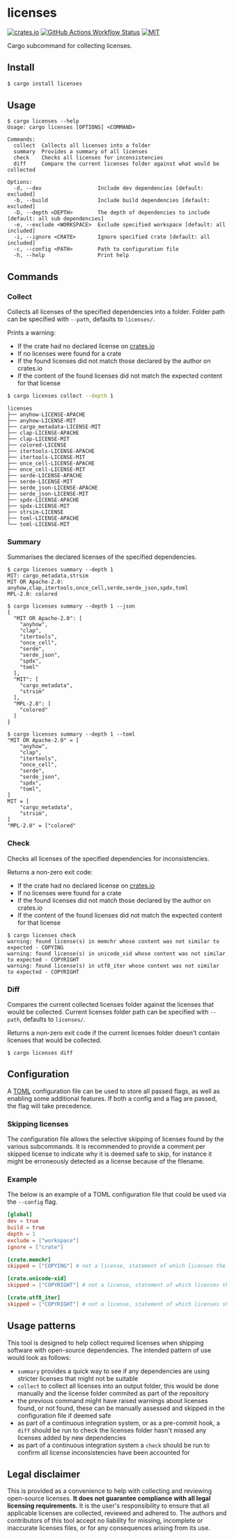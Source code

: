 # licenses

[![crates.io](https://img.shields.io/crates/v/licenses)](https://crates.io/crates/licenses)
[![GitHub Actions Workflow Status](https://img.shields.io/github/actions/workflow/status/lhalf/licenses/on_commit.yml)](https://github.com/lhalf/licenses/actions/workflows/on_commit.yml)
[![MIT](https://img.shields.io/badge/license-MIT-blue)](./LICENSE)

Cargo subcommand for collecting licenses.

## Install

```bash
$ cargo install licenses
```

## Usage

```
$ cargo licenses --help
Usage: cargo licenses [OPTIONS] <COMMAND>

Commands:
  collect  Collects all licenses into a folder
  summary  Provides a summary of all licenses
  check    Checks all licenses for inconsistencies
  diff     Compare the current licenses folder against what would be collected

Options:
  -d, --dev                  Include dev dependencies [default: excluded]
  -b, --build                Include build dependencies [default: excluded]
  -D, --depth <DEPTH>        The depth of dependencies to include [default: all sub dependencies]
  -e, --exclude <WORKSPACE>  Exclude specified workspace [default: all included]
  -i, --ignore <CRATE>       Ignore specified crate [default: all included]
  -c, --config <PATH>        Path to configuration file
  -h, --help                 Print help
```

## Commands

### Collect

Collects all licenses of the specified dependencies into a folder. Folder path can be specified with `--path`, defaults to `licenses/`.

Prints a warning:

- If the crate had no declared license on [crates.io](https://crates.io/)
- If no licenses were found for a crate
- If the found licenses did not match those declared by the author on crates.io
- If the content of the found licenses did not match the expected content for that license

```bash
$ cargo licenses collect --depth 1
```

```
licenses
├── anyhow-LICENSE-APACHE
├── anyhow-LICENSE-MIT
├── cargo_metadata-LICENSE-MIT
├── clap-LICENSE-APACHE
├── clap-LICENSE-MIT
├── colored-LICENSE
├── itertools-LICENSE-APACHE
├── itertools-LICENSE-MIT
├── once_cell-LICENSE-APACHE
├── once_cell-LICENSE-MIT
├── serde-LICENSE-APACHE
├── serde-LICENSE-MIT
├── serde_json-LICENSE-APACHE
├── serde_json-LICENSE-MIT
├── spdx-LICENSE-APACHE
├── spdx-LICENSE-MIT
├── strsim-LICENSE
├── toml-LICENSE-APACHE
└── toml-LICENSE-MIT
```

### Summary

Summarises the declared licenses of the specified dependencies.

```
$ cargo licenses summary --depth 1
MIT: cargo_metadata,strsim
MIT OR Apache-2.0: anyhow,clap,itertools,once_cell,serde,serde_json,spdx,toml
MPL-2.0: colored
```

```
$ cargo licenses summary --depth 1 --json
{
  "MIT OR Apache-2.0": [
    "anyhow",
    "clap",
    "itertools",
    "once_cell",
    "serde",
    "serde_json",
    "spdx",
    "toml"
  ],
  "MIT": [
    "cargo_metadata",
    "strsim"
  ],
  "MPL-2.0": [
    "colored"
  ]
}
```

```
$ cargo licenses summary --depth 1 --toml
"MIT OR Apache-2.0" = [
    "anyhow",
    "clap",
    "itertools",
    "once_cell",
    "serde",
    "serde_json",
    "spdx",
    "toml",
]
MIT = [
    "cargo_metadata",
    "strsim",
]
"MPL-2.0" = ["colored"
```

### Check

Checks all licenses of the specified dependencies for inconsistencies.

Returns a non-zero exit code:

- If the crate had no declared license on [crates.io](https://crates.io/)
- If no licenses were found for a crate
- If the found licenses did not match those declared by the author on crates.io
- If the content of the found licenses did not match the expected content for that license

```
$ cargo licenses check
warning: found license(s) in memchr whose content was not similar to expected - COPYING
warning: found license(s) in unicode_xid whose content was not similar to expected - COPYRIGHT
warning: found license(s) in utf8_iter whose content was not similar to expected - COPYRIGHT
```

### Diff

Compares the current collected licenses folder against the licenses that would be collected. Current licenses folder path can be specified with `--path`, defaults to `licenses/`.

Returns a non-zero exit code if the current licenses folder doesn't contain licenses that would be collected.

```
$ cargo licenses diff
```

## Configuration

A [TOML](https://toml.io/en/) configuration file can be used to store all passed flags, as well as enabling some additional features.
If both a config and a flag are passed, the flag will take precedence.

### Skipping licenses

The configuration file allows the selective skipping of licenses found by the various subcommands.
It is recommended to provide a comment per skipped license to indicate why it is deemed safe to skip, for instance it might be
erroneously detected as a license because of the filename.

### Example

The below is an example of a TOML configuration file that could be used via the `--config` flag.

```toml
[global]
dev = true
build = true
depth = 1
exclude = ["workspace"]
ignore = ["crate"]

[crate.memchr]
skipped = ["COPYING"] # not a license, statement of which licenses the crate falls under

[crate.unicode-xid]
skipped = ["COPYRIGHT"] # not a license, statement of which licenses the crate falls under

[crate.utf8_iter]
skipped = ["COPYRIGHT"] # not a license, statement of which licenses should be used
```

## Usage patterns

This tool is designed to help collect required licenses when shipping software with open-source dependencies. The intended pattern of use would look as follows:

- `summary` provides a quick way to see if any dependencies are using stricter licenses that might not be suitable
- `collect` to collect all licenses into an output folder, this would be done manually and the license folder commited as part of the repository
- the previous command might have raised warnings about licenses found, or not found, these can be manually assessed and skipped in the configuration file if deemed safe
- as part of a continuous integration system, or as a pre-commit hook, a `diff` should be run to check the licenses folder hasn't missed any licenses added by new dependencies
- as part of a continuous integration system a `check` should be run to confirm all license inconsistencies have been accounted for

## Legal disclaimer

This is provided as a convenience to help with collecting and reviewing open-source licenses. **It does not guarantee compliance with all legal licensing requirements.** It is
the user's responsibility to ensure that all applicable licenses are collected, reviewed and adhered to. The authors and contributors of this tool accept no liability for missing,
incomplete or inaccurate licenses files, or for any consequences arising from its use.